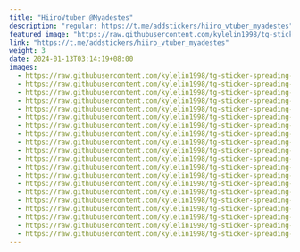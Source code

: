 ```yaml
---
title: "HiiroVtuber @Myadestes"
description: "regular: https://t.me/addstickers/hiiro_vtuber_myadestes"
featured_image: "https://raw.githubusercontent.com/kylelin1998/tg-sticker-spreading-worldwide-images/main/img/edd58644-7c4a-453b-bec5-070cd3223b24.jpg"
link: "https://t.me/addstickers/hiiro_vtuber_myadestes"
weight: 3
date: 2024-01-13T03:14:19+08:00
images:
  - https://raw.githubusercontent.com/kylelin1998/tg-sticker-spreading-worldwide-images/main/img/edd58644-7c4a-453b-bec5-070cd3223b24.jpg
  - https://raw.githubusercontent.com/kylelin1998/tg-sticker-spreading-worldwide-images/main/img/dd70814c-0812-46c9-bf8e-f9d6adcfd95d.jpg
  - https://raw.githubusercontent.com/kylelin1998/tg-sticker-spreading-worldwide-images/main/img/45855375-43c2-4061-ac34-c30f1aab041b.jpg
  - https://raw.githubusercontent.com/kylelin1998/tg-sticker-spreading-worldwide-images/main/img/263b669b-7219-46f3-8d22-b9b57622abe0.jpg
  - https://raw.githubusercontent.com/kylelin1998/tg-sticker-spreading-worldwide-images/main/img/f7b345e3-ca67-4afb-b202-4990e42db5fb.jpg
  - https://raw.githubusercontent.com/kylelin1998/tg-sticker-spreading-worldwide-images/main/img/f6539e34-c869-4f94-a34b-dc8761b1c1c5.jpg
  - https://raw.githubusercontent.com/kylelin1998/tg-sticker-spreading-worldwide-images/main/img/222d7768-d225-4748-8431-572821f7dd9f.jpg
  - https://raw.githubusercontent.com/kylelin1998/tg-sticker-spreading-worldwide-images/main/img/7a8857fa-467f-4f90-a8f6-d1447c977bff.jpg
  - https://raw.githubusercontent.com/kylelin1998/tg-sticker-spreading-worldwide-images/main/img/f767f688-10c2-483c-9f3c-a4b1b3255050.jpg
  - https://raw.githubusercontent.com/kylelin1998/tg-sticker-spreading-worldwide-images/main/img/86e111e6-aef5-4447-80f5-91460575455a.jpg
  - https://raw.githubusercontent.com/kylelin1998/tg-sticker-spreading-worldwide-images/main/img/efc383ac-aa55-4bba-92f0-1e02024f1b63.jpg
  - https://raw.githubusercontent.com/kylelin1998/tg-sticker-spreading-worldwide-images/main/img/bfcb6e3d-5bbf-409c-8cce-e74fc4478cbe.jpg
  - https://raw.githubusercontent.com/kylelin1998/tg-sticker-spreading-worldwide-images/main/img/a8b1e1eb-0212-4763-8202-3d3a7b08a968.jpg
  - https://raw.githubusercontent.com/kylelin1998/tg-sticker-spreading-worldwide-images/main/img/66a231bd-5881-4cbd-a36e-dc36ac03921c.jpg
  - https://raw.githubusercontent.com/kylelin1998/tg-sticker-spreading-worldwide-images/main/img/44e4cb92-5b5d-4c3f-8c0e-34101c1b85b8.jpg
  - https://raw.githubusercontent.com/kylelin1998/tg-sticker-spreading-worldwide-images/main/img/c429c72f-2bc6-42b8-a287-0de76e9ec165.jpg
  - https://raw.githubusercontent.com/kylelin1998/tg-sticker-spreading-worldwide-images/main/img/31426e68-5a4a-427b-b77a-7282e9b8656d.jpg
  - https://raw.githubusercontent.com/kylelin1998/tg-sticker-spreading-worldwide-images/main/img/6e8bb355-64aa-4ca4-8baa-76314640d92a.jpg
  - https://raw.githubusercontent.com/kylelin1998/tg-sticker-spreading-worldwide-images/main/img/dc8f82a7-759b-4569-b6e0-b11b07200aa7.jpg
  - https://raw.githubusercontent.com/kylelin1998/tg-sticker-spreading-worldwide-images/main/img/1241e3d7-f1cb-457e-ba23-b8c629383e36.jpg
---
```

